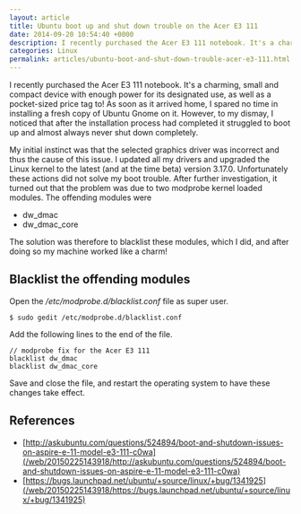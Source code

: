```yaml
---
layout: article
title: Ubuntu boot up and shut down trouble on the Acer E3 111
date: 2014-09-20 10:54:40 +0000
description: I recently purchased the Acer E3 111 notebook. It's a charming, small and compact device with enough power for its designated use, as well as a pocket-sized price tag to! As soon as it arrived home, I spared no time in installing a fresh copy of Ubuntu Gnome on it. However, to my dismay, I noticed that after the installation process had completed it struggled to boot up and almost always never shut down completely.
categories: Linux
permalink: articles/ubuntu-boot-and-shut-down-trouble-acer-e3-111.html
---
```

I recently purchased the Acer E3 111 notebook. It's a charming, small and compact device with enough power for its designated use, as well as a pocket-sized price tag to! As soon as it arrived home, I spared no time in installing a fresh copy of Ubuntu Gnome on it. However, to my dismay, I noticed that after the installation process had completed it struggled to boot up and almost always never shut down completely.

My initial instinct was that the selected graphics driver was incorrect and thus the cause of this issue. I updated all my drivers and upgraded the Linux kernel to the latest (and at the time beta) version 3.17.0. Unfortunately these actions did not solve my boot trouble. After further investigation, it turned out that the problem was due to two modprobe kernel loaded modules. The offending modules were

- dw_dmac
- dw_dmac_core

The solution was therefore to blacklist these modules, which I did, and after doing so my machine worked like a charm!

## Blacklist the offending modules

Open the */etc/modprobe.d/blacklist.conf* file as super user.

```
$ sudo gedit /etc/modprobe.d/blacklist.conf
```

Add the following lines to the end of the file.

```
// modprobe fix for the Acer E3 111
blacklist dw_dmac
blacklist dw_dmac_core

```

Save and close the file, and restart the operating system to have these changes take effect.

## References

- [http://askubuntu.com/questions/524894/boot-and-shutdown-issues-on-aspire-e-11-model-e3-111-c0wa](/web/20150225143918/http://askubuntu.com/questions/524894/boot-and-shutdown-issues-on-aspire-e-11-model-e3-111-c0wa)
- [https://bugs.launchpad.net/ubuntu/+source/linux/+bug/1341925](/web/20150225143918/https://bugs.launchpad.net/ubuntu/+source/linux/+bug/1341925)
